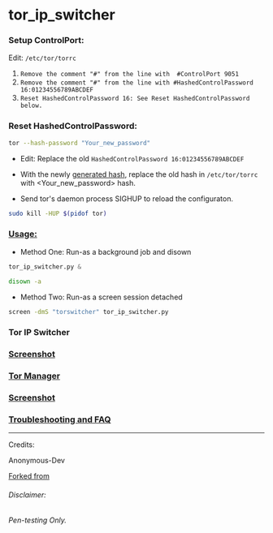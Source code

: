 

# tor_ip_switcher


### Setup ControlPort:

Edit: `/etc/tor/torrc`

1. `Remove the comment "#" from the line with  #ControlPort 9051` 
2. `Remove the comment "#" from the line with #HashedControlPassword 16:01234556789ABCDEF`
3. `Reset HashedControlPassword 16: See Reset HashedControlPassword below.`


### Reset HashedControlPassword:

```bash
tor --hash-password "Your_new_password"
```

* Edit: Replace the old `HashedControlPassword 16:01234556789ABCDEF` 

* With the newly [generated hash](https://drive.google.com/open?id=0B79r4wTVj-CZbFNIM0lGTVRjbU0), replace the old hash in `/etc/tor/torrc` with <Your_new_password> hash.

* Send tor's daemon process SIGHUP to reload the configuraton.
```bash
sudo kill -HUP $(pidof tor)
```
### [Usage:](https://github.com/ruped24/tor_ip_switcher/wiki/Tor-IP-Switcher-installation)
* Method One: Run-as a background job and disown

```python
tor_ip_switcher.py &
```
```bash
disown -a
```
* Method Two: Run-as a screen session detached
```bash
screen -dmS "torswitcher" tor_ip_switcher.py
```

### Tor IP Switcher
### [Screenshot](https://drive.google.com/open?id=0B79r4wTVj-CZVm56M3pMdEx3X28)

### [Tor Manager](https://bitbucket.org/ruped24/tor_manager/src)

### [Screenshot](https://drive.google.com/file/d/0B79r4wTVj-CZdUtGU3p6WldHX2s/view)

### [Troubleshooting and FAQ](https://github.com/ruped24/tor_ip_switcher/wiki/Troubleshooting)
***
Credits:

Anonymous-Dev

[Forked from](https://github.com/Anonymous-Dev/Pyloris)

###### Disclaimer: ######
###### Pen-testing Only. ######
